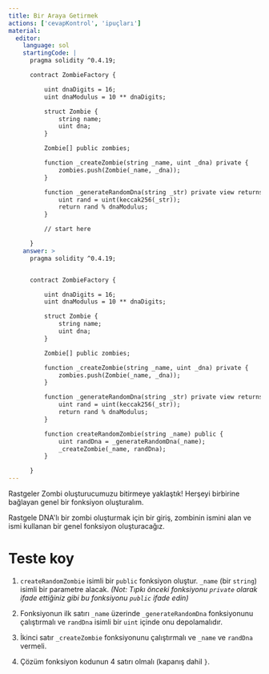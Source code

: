 ```yaml
---
title: Bir Araya Getirmek
actions: ['cevapKontrol', 'ipuçları']
material:
  editor:
    language: sol
    startingCode: |
      pragma solidity ^0.4.19;

      contract ZombieFactory {

          uint dnaDigits = 16;
          uint dnaModulus = 10 ** dnaDigits;

          struct Zombie {
              string name;
              uint dna;
          }

          Zombie[] public zombies;

          function _createZombie(string _name, uint _dna) private {
              zombies.push(Zombie(_name, _dna));
          } 

          function _generateRandomDna(string _str) private view returns (uint) {
              uint rand = uint(keccak256(_str));
              return rand % dnaModulus;
          }

          // start here

      }
    answer: >
      pragma solidity ^0.4.19;


      contract ZombieFactory {

          uint dnaDigits = 16;
          uint dnaModulus = 10 ** dnaDigits;

          struct Zombie {
              string name;
              uint dna;
          }

          Zombie[] public zombies;

          function _createZombie(string _name, uint _dna) private {
              zombies.push(Zombie(_name, _dna));
          } 

          function _generateRandomDna(string _str) private view returns (uint) {
              uint rand = uint(keccak256(_str));
              return rand % dnaModulus;
          }

          function createRandomZombie(string _name) public {
              uint randDna = _generateRandomDna(_name);
              _createZombie(_name, randDna);
          }

      }
---
```


Rastgeler Zombi oluşturucumuzu bitirmeye yaklaştık! Herşeyi birbirine bağlayan genel bir fonksiyon oluşturalım.

Rastgele DNA'lı bir zombi oluşturmak için bir giriş, zombinin ismini alan ve ismi kullanan bir genel fonksiyon oluşturacağız. 

# Teste koy

1. `createRandomZombie` isimli bir `public` fonksiyon oluştur. `_name` (bir `string`) isimli bir parametre alacak. _(Not: Tıpkı önceki fonksiyonu `private` olarak ifade ettiğiniz gibi bu fonksiyonu `public` ifade edin)_

2. Fonksiyonun ilk satırı `_name` üzerinde `_generateRandomDna` fonksiyonunu çalıştırmalı ve `randDna` isimli bir `uint` içinde onu depolamalıdır.

3. İkinci satır `_createZombie` fonksiyonunu çalıştırmalı ve `_name` ve `randDna` vermeli.

4. Çözüm fonksiyon kodunun 4 satırı olmalı (kapanış dahil `}`.
